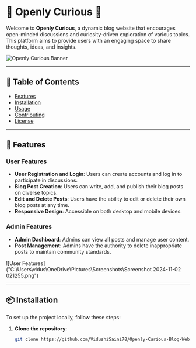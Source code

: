 # 🌟 Openly Curious 🌟

Welcome to **Openly Curious**, a dynamic blog website that encourages open-minded discussions and curiosity-driven exploration of various topics. This platform aims to provide users with an engaging space to share thoughts, ideas, and insights.

![Openly Curious Banner](https://example.com/banner-image.png) <!-- Replace with your actual image URL -->

---

## 🚀 Table of Contents
- [Features](#features)
- [Installation](#installation)
- [Usage](#usage)
- [Contributing](#contributing)
- [License](#license)

---

## 🌟 Features

### User Features
- **User Registration and Login**: Users can create accounts and log in to participate in discussions.
- **Blog Post Creation**: Users can write, add, and publish their blog posts on diverse topics.
- **Edit and Delete Posts**: Users have the ability to edit or delete their own blog posts at any time.
- **Responsive Design**: Accessible on both desktop and mobile devices.

### Admin Features
- **Admin Dashboard**: Admins can view all posts and manage user content.
- **Post Management**: Admins have the authority to delete inappropriate posts to maintain community standards.

![User Features]("C:\Users\vidus\OneDrive\Pictures\Screenshots\Screenshot 2024-11-02 021255.png") <!-- Replace with your actual image URL -->

---

## 📦 Installation

To set up the project locally, follow these steps:

1. **Clone the repository**:
   ```bash
   git clone https://github.com/VidushiSaini78/Openly-Curious-Blog-Website.git
